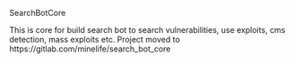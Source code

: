 <p>SearchBotCore</p>
This is core for build search bot to search vulnerabilities, use exploits, cms detection, mass exploits etc.
Project moved to https://gitlab.com/minelife/search_bot_core

